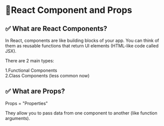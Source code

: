 <h1>🚀React Component and Props</h1>

<div>
<h2>✅ What are React Components?</h2>

In React, components are like building blocks of your app. You can think of them as reusable functions that return UI elements (HTML-like code called JSX).

There are 2 main types:
<div>
1.Functional Components
</div>
<div>
2.Class Components (less common now)
</div>



<h2>✅ What are Props?</h2>

Props = "Properties"

They allow you to pass data from one component to another (like function arguments).



